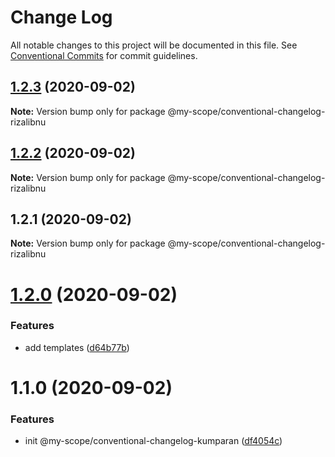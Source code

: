# Change Log

All notable changes to this project will be documented in this file.
See [Conventional Commits](https://conventionalcommits.org) for commit guidelines.

## [1.2.3](https://github.com/rizalibnu/lerna-conventional-commits-example/compare/@my-scope/conventional-changelog-rizalibnu@1.2.2...@my-scope/conventional-changelog-rizalibnu@1.2.3) (2020-09-02)

**Note:** Version bump only for package @my-scope/conventional-changelog-rizalibnu





## [1.2.2](https://github.com/rizalibnu/lerna-conventional-commits-example/compare/@my-scope/conventional-changelog-rizalibnu@1.2.1...@my-scope/conventional-changelog-rizalibnu@1.2.2) (2020-09-02)

**Note:** Version bump only for package @my-scope/conventional-changelog-rizalibnu





## 1.2.1 (2020-09-02)

**Note:** Version bump only for package @my-scope/conventional-changelog-rizalibnu





# [1.2.0](https://github.com/Everettss/lerna-conventional-commits-example/compare/@my-scope/conventional-changelog-kumparan@1.1.0...@my-scope/conventional-changelog-kumparan@1.2.0) (2020-09-02)


### Features

* add templates ([d64b77b](https://github.com/Everettss/lerna-conventional-commits-example/commit/d64b77b3a122c5a1132d9bc7ca750514778dfe69))





# 1.1.0 (2020-09-02)


### Features

* init @my-scope/conventional-changelog-kumparan ([df4054c](https://github.com/Everettss/lerna-conventional-commits-example/commit/df4054cb719ddb816debeacdab65051cfc502e08))
